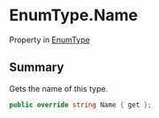 # EnumType.Name

Property in [EnumType](/docs/api/csharp/yarn.enumtype.md)

## Summary


Gets the name of this type.


```csharp
public override string Name { get };
```

